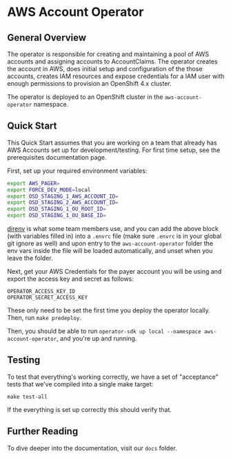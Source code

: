 # AWS Account Operator

## General Overview

The operator is responsible for creating and maintaining a pool of AWS accounts and assigning accounts to AccountClaims. The operator creates the account in AWS, does initial setup and configuration of the those accounts, creates IAM resources and expose credentials for a IAM user with enough permissions to provision an OpenShift 4.x cluster.

The operator is deployed to an OpenShift cluster in the `aws-account-operator` namespace.

## Quick Start

This Quick Start assumes that you are working on a team that already has AWS Accounts set up for development/testing.  For first time setup, see the prerequisites documentation page.

First, set up your required environment variables:

```bash
export AWS_PAGER=
export FORCE_DEV_MODE=local
export OSD_STAGING_1_AWS_ACCOUNT_ID=
export OSD_STAGING_2_AWS_ACCOUNT_ID=
export OSD_STAGING_1_OU_ROOT_ID=
export OSD_STAGING_1_OU_BASE_ID=
```

[direnv](https://direnv.net) is what some team members use, and you can add the above block (with variables filled in) into a `.envrc` file (make sure `.envrc` is in your global git ignore as well) and upon entry to the `aws-account-operator` folder the env vars inside the file will be loaded automatically, and unset when you leave the folder.

Next, get your AWS Credentials for the payer account you will be using and export the access key and secret as follows:
```
OPERATOR_ACCESS_KEY_ID
OPERATOR_SECRET_ACCESS_KEY
```
These only need to be set the first time you deploy the operator locally.  Then, run `make predeploy`.

Then, you should be able to run `operator-sdk up local --namespace aws-account-operator`, and you're up and running.

## Testing

To test that everything's working correctly, we have a set of "acceptance" tests that we've compiled into a single make target:

```
make test-all
```

If the everything is set up correctly this should verify that.

## Further Reading

To dive deeper into the documentation, visit our `docs` folder.

